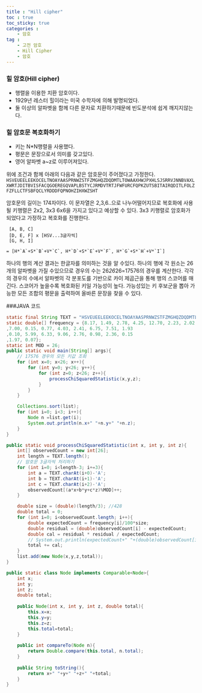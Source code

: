 ```yaml
---
title : "Hill cipher"
toc : true
toc_sticky: true
categories :
    - 암호
tag :
    - 고전 암호
    - Hill Cipher
    - 암호
---
```

### 힐 암호(Hill cipher)
- 행렬을 이용한 치환 암호이다. 
- 1929년 레스터 힐이라는 미국 수학자에 의해 발명되었다.
- 둘 이상의 알파벳을 함께 다른 문자로 치환하기때문에 빈도분석에 쉽게 깨지지않는다.

### 힐 암호문 복호화하기
- 키는 N*N행렬을 사용했다.
- 평문은 문장으로서 의미를 갖고있다.
- 영어 알파벳 a~z로 이루어져있다.

위에 조건과 함께 아래의 다음과 같은 암호문이 주어졌다고 가정한다.  
`HSVEUEELEEKOCELTNOAYAASPRNWZSTFZMGHQZDQDMTLTOWAAXHWJPXHLSJSRRVJNNBVAXLXWRTJDITBVISFACQGOEREGQVAPLBSTYCJRMDVTRTJFWFURCFQPKZUTSBITAIRQDITLFOLZFZFLLCTFSBFQCLYRDDDFQPNOHZIHXWZSHT`
  
암호문의 길이는 174자이다. 이 문자열은 2,3,6..으로 나누어떨어지므로 복호화에 사용될 키행렬은 2x2, 3x3
6x6을 가지고 있다고 예상할 수 있다.
3x3 키행렬로 암호화가 되었다고 가정하고 복호화를 진행한다.
```  
 [A, B, C]
 [D, E, F] x [HSV...3글자씩]
 [G, H, I]

= [H*`A`+S*`B`+V*`C`, H*`D`+S*`E`+V*`F`, H*`G`+S*`H`+V*`I`]
``` 
하나의 행의 계산 결과는 한글자를 의미하는 것을 알 수있다. 하나의 행에 각 원소는 26개의 알파벳을 가질 수있으므로 경우의 수는
26*26*26=17576의 경우를 계산한다. 각각의 경우의 수에서 알파벳의 각 분포도를 기반으로 카이 제곱근을 통해 행의 스코어를 매긴다.
스코어가 높을수록 복호화된 키일 가능성이 높다. 가능성있는 키 후보군을 뽑아 가능한 모든 조합의 평문을 출력하여 올바른 문장을 찾을 수 있다.

###JAVA 코드
```java
static final String TEXT = "HSVEUEELEEKOCELTNOAYAASPRNWZSTFZMGHQZDQDMTLTOWAAXHWJPXHLSJSRRVJNNBVAXLXWRTJDITBVISFACQGOEREGQVAPLBSTYCJRMDVTRTJFWFURCFQPKZUTSBITAIRQDITLFOLZFZFLLCTFSBFQCLYRDDDFQPNOHZIHXWZSHT";
static double[] frequency = {8.17, 1.49, 2.78, 4.25, 12.70, 2.23, 2.02, 6.09
,7.00, 0.15, 0.77, 4.03, 2.41, 6.75, 7.51, 1.93
,0.10, 5.99, 6.33, 9.06, 2.76, 0.98, 2.36, 0.15
,1.97, 0.07};
static int MOD = 26;
public static void main(String[] args){
    // 17576 경우의 모든 키값 조회
    for (int x=0; x<26; x++){
        for (int y=0; y<26; y++){
            for (int z=0; z<26; z++){
                processChiSquaredStatistic(x,y,z);
            }
        }
    }

    Collections.sort(list);
    for (int i=0; i<3; i++){
        Node n =list.get(i);
        System.out.println(n.x+" "+n.y+" "+n.z);
    }
}

public static void processChiSquaredStatistic(int x, int y, int z){
    int[] observedCount = new int[26];
    int length = TEXT.length();
    // 암호문 3글자씩 처리하기 
    for (int i=0; i<length-3; i+=3){
        int a = TEXT.charAt(i+0)-'A';
        int b = TEXT.charAt(i+1)-'A';
        int c = TEXT.charAt(i+2)-'A';
        observedCount[(a*x+b*y+c*z)%MOD]++;
    }

    double size = (double)(length/3); //428
    double total = 0;
    for (int i=0; i<observedCount.length; i++){
        double expectedCount = frequency[i]/100*size;
        double residual = (double)observedCount[i] - expectedCount;
        double cal = residual * residual / expectedCount;
        // System.out.println(expectedCount+" "+(double)observedCount[i]+" "+residual+" "+cal);
        total += cal;
    }
    list.add(new Node(x,y,z,total));
}

public static class Node implements Comparable<Node>{
    int x;
    int y;
    int z;
    double total;
    
    public Node(int x, int y, int z, double total){
        this.x=x;
        this.y=y;
        this.z=z;
        this.total=total;
    }
    
    public int compareTo(Node n){
        return Double.compare(this.total, n.total);
    }
    
    public String toString(){
        return x+" "+y+" "+z+" "+total;
    }
}
```






